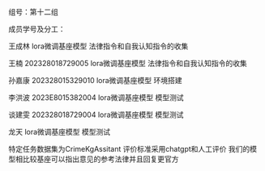 组号：第十二组

成员学号及分工：

王成林 lora微调基座模型 法律指令和自我认知指令的收集

王楠  202328018729005  lora微调基座模型  法律指令和自我认知指令的收集

孙嘉康  202328015329010  lora微调基座模型   环境搭建

李洪波  2023E8015382004  lora微调基座模型  模型测试

谈建雯  202328018729004  lora微调基座模型   模型测试

龙天  lora微调基座模型  模型测试

特定任务数据集为CrimeKgAssitant  评价标准采用chatgpt和人工评价  我们的模型相比较基座可以指出意见的参考法律并且回复更官方






